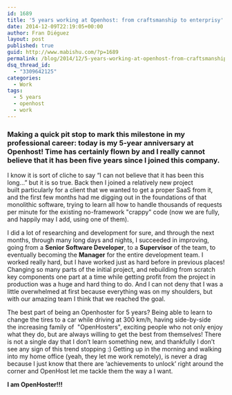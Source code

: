 ```yaml
---
id: 1689
title: '5 years working at Openhost: from craftsmanship to enterprisy'
date: 2014-12-09T22:19:05+00:00
author: Fran Diéguez
layout: post
published: true
guid: http://www.mabishu.com/?p=1689
permalink: /blog/2014/12/5-years-working-at-openhost-from-craftsmanship-to-enterprisy/
dsq_thread_id:
  - "3309642125"
categories:
  - Work
tags:
  - 5 years
  - openhost
  - work
---
```

<h3 class="post-title">Making a quick pit stop to mark this milestone in my professional career: today is my 5-year anniversary at Openhost! Time has certainly flown by and I really cannot believe that it has been five years since I joined this company.</h3>
I know it is sort of cliche to say “I can not believe that it has been this long…” but it is so true. Back then I joined a relatively new project built particularly for a client that we wanted to get a proper SaaS from it, and the first few months had me digging out in the foundations of that monolithic software, trying to learn all how to handle thousands of requests per minute for the existing no-framework "crappy" code (now we are fully, and happily may I add, using one of them).

I did a lot of researching and development for sure, and through the next months, through many long days and nights, I succeeded in improving, going from a <strong>Senior Software Developer</strong>, to a <strong>Supervisor</strong> of the team, to eventually becoming the <strong>Manager</strong> for the entire development team. I worked really hard, but I have worked just as hard before in previous places! Changing so many parts of the initial project, and rebuilding from scratch key components one part at a time while getting profit from the project in production was a huge and hard thing to do. And I can not deny that I was a little overwhelmed at first because everything was on my shoulders, but with our amazing team I think that we reached the goal.

The best part of being an Openhoster for 5 years? Being able to learn to change the tires to a car while driving at 300 km/h, having side-by-side the increasing family of  "OpenHosters", exciting people who not only enjoy what they do, but are always willing to get the best from themselves! There is not a single day that I don’t learn something new, and thankfully I don’t see any sign of this trend stopping :) Getting up in the morning and walking into my home office (yeah, they let me work remotely), is never a drag because I just know that there are ‘achievements to unlock’ right around the corner and OpenHost let me tackle them the way a I want.

**I am OpenHoster!!!**
